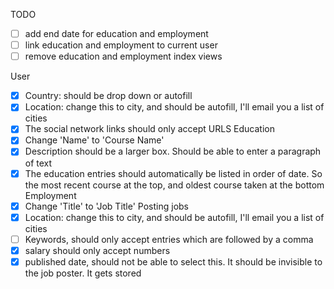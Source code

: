 TODO
* [ ] add end date for education and employment
* [ ] link education and employment to current user
* [ ] remove education and employment index views

User
* [x] Country: should be drop down or autofill
* [x] Location: change this to city, and should be autofill, I'll email you a list of cities
* [x] The social network links should only accept URLS
Education
* [x] Change 'Name' to 'Course Name'
* [x] Description should be a larger box. Should be able to enter a paragraph of text
* [x] The education entries should automatically be listed in order of date. So the most recent course at the top, and oldest course taken at the bottom
Employment
* [x] Change 'Title' to 'Job Title'
Posting jobs
* [x] Location: change this to city, and should be autofill, I'll email you a list of cities
* [ ] Keywords, should only accept entries which are followed by a comma
* [x] salary should only accept numbers
* [x] published date, should not be able to select this. It should be invisible to the job poster. It gets stored
